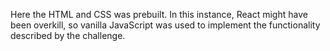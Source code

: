 Here the HTML and CSS was prebuilt. In this instance, React might have been overkill, so vanilla JavaScript was used to implement the functionality described by the challenge.
